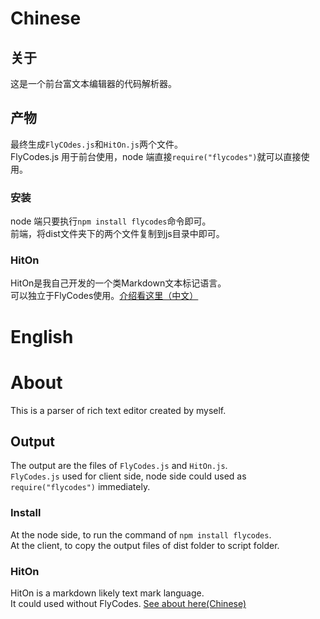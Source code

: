 # Chinese

## 关于
这是一个前台富文本编辑器的代码解析器。

## 产物
最终生成`FlyCOdes.js`和`HitOn.js`两个文件。  
FlyCodes.js 用于前台使用，node 端直接`require("flycodes")`就可以直接使用。

### 安装
node 端只要执行`npm install flycodes`命令即可。  
前端，将dist文件夹下的两个文件复制到js目录中即可。  

### HitOn

HitOn是我自己开发的一个类Markdown文本标记语言。  
可以独立于FlyCodes使用。[介绍看这里（中文）](http://wpl.waygc.net#prj=hiton)


# English

# About
This is a parser of rich text editor created by myself.

## Output
The output are the files of `FlyCodes.js` and `HitOn.js`.  
`FlyCodes.js` used for client side, node side could used as `require("flycodes")` immediately.

### Install
At the node side, to run the command of `npm install flycodes`.  
At the client, to copy the output files of dist folder to script folder.  

### HitOn

HitOn is a markdown likely text mark language.  
It could used without FlyCodes. [See about here(Chinese)](http://wpl.waygc.net#prj=hiton)
